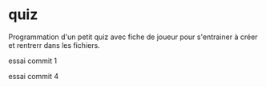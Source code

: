 # quiz

Programmation d'un petit quiz avec fiche de joueur pour s'entrainer à créer et rentrerr dans les fichiers.

  essai commit 1
  
  essai commit 4
